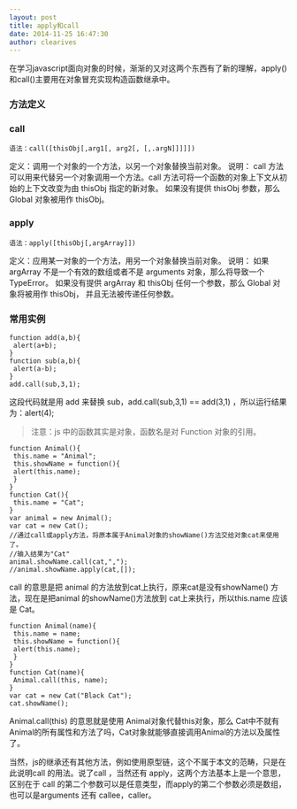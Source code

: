 ```yaml
---
layout: post
title: apply和call
date: 2014-11-25 16:47:30
author: clearives
---
```

在学习javascript面向对象的时候，渐渐的又对这两个东西有了新的理解，apply()和call()主要用在对象冒充实现构造函数继承中。
<!--more-->

### 方法定义

### call
```
语法：call([thisObj[,arg1[, arg2[, [,.argN]]]]])
```
定义：调用一个对象的一个方法，以另一个对象替换当前对象。
说明：
call 方法可以用来代替另一个对象调用一个方法。call 方法可将一个函数的对象上下文从初始的上下文改变为由 thisObj 指定的新对象。
如果没有提供 thisObj 参数，那么 Global 对象被用作 thisObj。

### apply
```
语法：apply([thisObj[,argArray]])
```
定义：应用某一对象的一个方法，用另一个对象替换当前对象。
说明：
如果 argArray 不是一个有效的数组或者不是 arguments 对象，那么将导致一个 TypeError。
如果没有提供 argArray 和 thisObj 任何一个参数，那么 Global 对象将被用作 thisObj， 并且无法被传递任何参数。

### 常用实例
```
function add(a,b){
 alert(a+b);
}
function sub(a,b){
 alert(a-b);
}
add.call(sub,3,1);
```
这段代码就是用 add 来替换 sub，add.call(sub,3,1) == add(3,1) ，所以运行结果为：alert(4);
> 注意：js 中的函数其实是对象，函数名是对 Function 对象的引用。

```
function Animal(){
 this.name = "Animal";
 this.showName = function(){
 alert(this.name);
 }
}
function Cat(){
 this.name = "Cat";
}
var animal = new Animal();
var cat = new Cat();
//通过call或apply方法，将原本属于Animal对象的showName()方法交给对象cat来使用了。
//输入结果为"Cat"
animal.showName.call(cat,",");
//animal.showName.apply(cat,[]);
```
call 的意思是把 animal 的方法放到cat上执行，原来cat是没有showName() 方法，现在是把animal 的showName()方法放到 cat上来执行，所以this.name 应该是 Cat。

```
function Animal(name){
 this.name = name;
 this.showName = function(){
 alert(this.name);
 }
}
function Cat(name){
 Animal.call(this, name);
}
var cat = new Cat("Black Cat");
cat.showName();
```
Animal.call(this) 的意思就是使用 Animal对象代替this对象，那么 Cat中不就有Animal的所有属性和方法了吗，Cat对象就能够直接调用Animal的方法以及属性了。

当然，js的继承还有其他方法，例如使用原型链，这个不属于本文的范畴，只是在此说明call 的用法。说了call ，当然还有 apply，这两个方法基本上是一个意思，区别在于 call 的第二个参数可以是任意类型，而apply的第二个参数必须是数组，也可以是arguments
还有 callee，caller。
